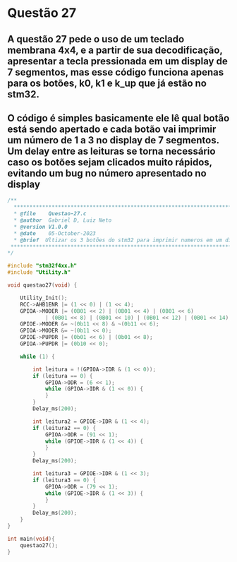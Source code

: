 # Questão 27

## A questão 27 pede o uso de um teclado membrana 4x4, e a partir de sua decodificação, apresentar a tecla pressionada em um display de 7 segmentos, mas esse código funciona apenas para os botões, k0, k1 e k_up que já estão no stm32.

## O código é simples basicamente ele lê qual botão está sendo apertado e cada botão vai imprimir um número de 1 a 3 no display de 7 segmentos. Um delay entre as leituras se torna necessário caso os botões sejam clicados muito rápidos, evitando um bug no número apresentado no display


````C 
/**
  ***********************************************************************************************************************
  * @file    Questao-27.c 
  * @author  Gabriel D, Luiz Neto 
  * @version V1.0.0
  * @date    05-October-2023
  * @brief  Ultizar os 3 botões do stm32 para imprimir numeros em um display de 7 segmentos
 ***********************************************************************************************************************
*/

#include "stm32f4xx.h"
#include "Utility.h"

void questao27(void) {

	Utility_Init();
	RCC->AHB1ENR |= (1 << 0) | (1 << 4);
	GPIOA->MODER |= (0B01 << 2) | (0B01 << 4) | (0B01 << 6)
			| (0B01 << 8) | (0B01 << 10) | (0B01 << 12) | (0B01 << 14);
	GPIOE->MODER &= ~(0b11 << 8) & ~(0b11 << 6);
	GPIOA->MODER &= ~(0b11 << 0);
	GPIOE->PUPDR |= (0b01 << 6) | (0b01 << 8);
	GPIOA->PUPDR |= (0b10 << 0);

	while (1) {

		int leitura = !(GPIOA->IDR & (1 << 0));
		if (leitura == 0) {
			GPIOA->ODR = (6 << 1);
			while (GPIOA->IDR & (1 << 0)) {
			}
		}
		Delay_ms(200);

		int leitura2 = GPIOE->IDR & (1 << 4);
		if (leitura2 == 0) {
			GPIOA->ODR = (91 << 1);
			while (GPIOE->IDR & (1 << 4)) {
			}
		}
		Delay_ms(200);

		int leitura3 = GPIOE->IDR & (1 << 3);
		if (leitura3 == 0) {
			GPIOA->ODR = (79 << 1);
			while (GPIOE->IDR & (1 << 3)) {
			}
		}
		Delay_ms(200);
	}
}

int main(void){
    questao27();
}
````
